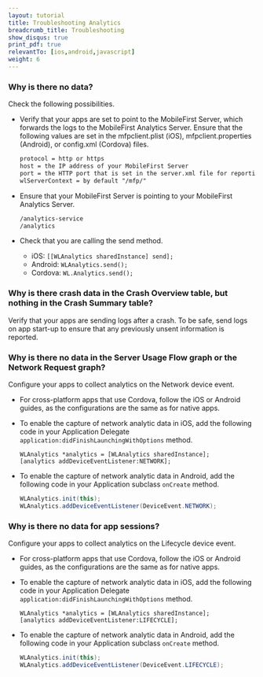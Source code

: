 ```yaml
---
layout: tutorial
title: Troubleshooting Analytics
breadcrumb_title: Troubleshooting
show_disqus: true
print_pdf: true
relevantTo: [ios,android,javascript]
weight: 6
---
```

### Why is there no data?
Check the following possibilities.

* Verify that your apps are set to point to the MobileFirst Server, which forwards the logs to the MobileFirst Analytics Server. Ensure that the following values are set in the mfpclient.plist (iOS), mfpclient.properties (Android), or config.xml (Cordova) files.

    ```xml
    protocol = http or https
    host = the IP address of your MobileFirst Server
    port = the HTTP port that is set in the server.xml file for reporting analytics
    wlServerContext = by default "/mfp/"
    ```

* Ensure that your MobileFirst Server is pointing to your MobileFirst Analytics Server.

    ```xml
    /analytics-service
    /analytics
    ```
    
* Check that you are calling the send method.
    * iOS: `[[WLAnalytics sharedInstance] send];`
    * Android: `WLAnalytics.send();`
    * Cordova: `WL.Analytics.send();`

### Why is there crash data in the Crash Overview table, but nothing in the Crash Summary table?
Verify that your apps are sending logs after a crash. To be safe, send logs on app start-up to ensure that any previously unsent information is reported.

### Why is there no data in the Server Usage Flow graph or the Network Request graph?
Configure your apps to collect analytics on the Network device event.

* For cross-platform apps that use Cordova, follow the iOS or Android guides, as the configurations are the same as for native apps.
* To enable the capture of network analytic data in iOS, add the following code in your Application Delegate `application:didFinishLaunchingWithOptions` method.

    ```objc
    WLAnalytics *analytics = [WLAnalytics sharedInstance];
    [analytics addDeviceEventListener:NETWORK];
    ```
  
* To enable the capture of network analytic data in Android, add the following code in your Application subclass `onCreate` method.

    ```java
    WLAnalytics.init(this);
    WLAnalytics.addDeviceEventListener(DeviceEvent.NETWORK);
    ```
    
### Why is there no data for app sessions?
Configure your apps to collect analytics on the Lifecycle device event.

* For cross-platform apps that use Cordova, follow the iOS or Android guides, as the configurations are the same as for native apps.
* To enable the capture of network analytic data in iOS, add the following code in your Application Delegate `application:didFinishLaunchingWithOptions` method.
    
    ```objc
    WLAnalytics *analytics = [WLAnalytics sharedInstance];
    [analytics addDeviceEventListener:LIFECYCLE];
    ```
    
* To enable the capture of network analytic data in Android, add the following code in your Application subclass `onCreate` method.
    
    ```java
    WLAnalytics.init(this);
    WLAnalytics.addDeviceEventListener(DeviceEvent.LIFECYCLE);
    ```
    